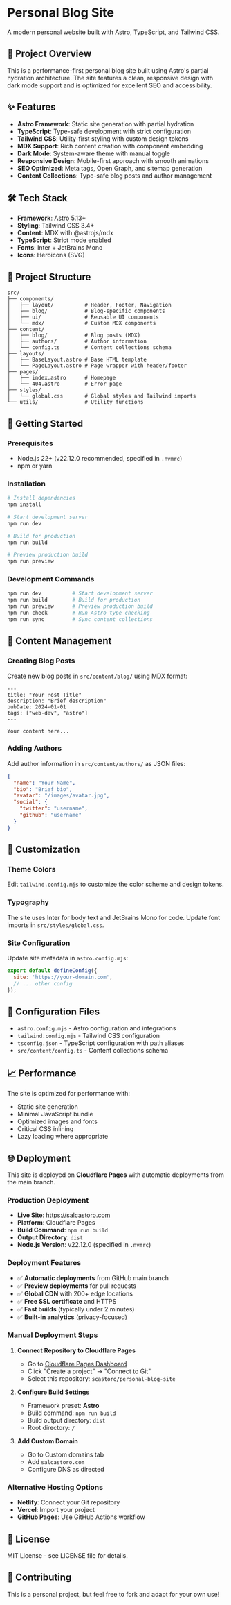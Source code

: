 # Personal Blog Site

A modern personal website built with Astro, TypeScript, and Tailwind CSS.

## 🚀 Project Overview

This is a performance-first personal blog site built using Astro's partial hydration architecture. The site features a clean, responsive design with dark mode support and is optimized for excellent SEO and accessibility.

## ✨ Features

- **Astro Framework**: Static site generation with partial hydration
- **TypeScript**: Type-safe development with strict configuration
- **Tailwind CSS**: Utility-first styling with custom design tokens
- **MDX Support**: Rich content creation with component embedding
- **Dark Mode**: System-aware theme with manual toggle
- **Responsive Design**: Mobile-first approach with smooth animations
- **SEO Optimized**: Meta tags, Open Graph, and sitemap generation
- **Content Collections**: Type-safe blog posts and author management

## 🛠️ Tech Stack

- **Framework**: Astro 5.13+
- **Styling**: Tailwind CSS 3.4+
- **Content**: MDX with @astrojs/mdx
- **TypeScript**: Strict mode enabled
- **Fonts**: Inter + JetBrains Mono
- **Icons**: Heroicons (SVG)

## 📁 Project Structure

```
src/
├── components/
│   ├── layout/          # Header, Footer, Navigation
│   ├── blog/            # Blog-specific components
│   ├── ui/              # Reusable UI components
│   └── mdx/             # Custom MDX components
├── content/
│   ├── blog/            # Blog posts (MDX)
│   ├── authors/         # Author information
│   └── config.ts        # Content collections schema
├── layouts/
│   ├── BaseLayout.astro # Base HTML template
│   └── PageLayout.astro # Page wrapper with header/footer
├── pages/
│   ├── index.astro      # Homepage
│   └── 404.astro        # Error page
├── styles/
│   └── global.css       # Global styles and Tailwind imports
└── utils/               # Utility functions
```

## 🚀 Getting Started

### Prerequisites

- Node.js 22+ (v22.12.0 recommended, specified in `.nvmrc`)
- npm or yarn

### Installation

```bash
# Install dependencies
npm install

# Start development server
npm run dev

# Build for production
npm run build

# Preview production build
npm run preview
```

### Development Commands

```bash
npm run dev          # Start development server
npm run build        # Build for production
npm run preview      # Preview production build
npm run check        # Run Astro type checking
npm run sync         # Sync content collections
```

## 📝 Content Management

### Creating Blog Posts

Create new blog posts in `src/content/blog/` using MDX format:

```mdx
---
title: "Your Post Title"
description: "Brief description"
pubDate: 2024-01-01
tags: ["web-dev", "astro"]
---

Your content here...
```

### Adding Authors

Add author information in `src/content/authors/` as JSON files:

```json
{
  "name": "Your Name",
  "bio": "Brief bio",
  "avatar": "/images/avatar.jpg",
  "social": {
    "twitter": "username",
    "github": "username"
  }
}
```

## 🎨 Customization

### Theme Colors

Edit `tailwind.config.mjs` to customize the color scheme and design tokens.

### Typography

The site uses Inter for body text and JetBrains Mono for code. Update font imports in `src/styles/global.css`.

### Site Configuration

Update site metadata in `astro.config.mjs`:

```js
export default defineConfig({
  site: 'https://your-domain.com',
  // ... other config
});
```

## 🔧 Configuration Files

- `astro.config.mjs` - Astro configuration and integrations
- `tailwind.config.mjs` - Tailwind CSS configuration
- `tsconfig.json` - TypeScript configuration with path aliases
- `src/content/config.ts` - Content collections schema

## 📈 Performance

The site is optimized for performance with:

- Static site generation
- Minimal JavaScript bundle
- Optimized images and fonts
- Critical CSS inlining
- Lazy loading where appropriate

## 🌐 Deployment

This site is deployed on **Cloudflare Pages** with automatic deployments from the main branch.

### Production Deployment
- **Live Site**: https://salcastoro.com
- **Platform**: Cloudflare Pages
- **Build Command**: `npm run build`
- **Output Directory**: `dist`
- **Node.js Version**: v22.12.0 (specified in `.nvmrc`)

### Deployment Features
- ✅ **Automatic deployments** from GitHub main branch
- ✅ **Preview deployments** for pull requests
- ✅ **Global CDN** with 200+ edge locations
- ✅ **Free SSL certificate** and HTTPS
- ✅ **Fast builds** (typically under 2 minutes)
- ✅ **Built-in analytics** (privacy-focused)

### Manual Deployment Steps

1. **Connect Repository to Cloudflare Pages**
   - Go to [Cloudflare Pages Dashboard](https://dash.cloudflare.com/pages)
   - Click "Create a project" → "Connect to Git"
   - Select this repository: `scastoro/personal-blog-site`

2. **Configure Build Settings**
   - Framework preset: **Astro**
   - Build command: `npm run build`
   - Build output directory: `dist`
   - Root directory: `/`

3. **Add Custom Domain**
   - Go to Custom domains tab
   - Add `salcastoro.com`
   - Configure DNS as directed

### Alternative Hosting Options
- **Netlify**: Connect your Git repository
- **Vercel**: Import your project
- **GitHub Pages**: Use GitHub Actions workflow

## 📄 License

MIT License - see LICENSE file for details.

## 🤝 Contributing

This is a personal project, but feel free to fork and adapt for your own use!
